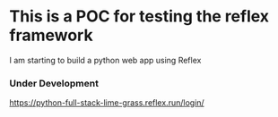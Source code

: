 # This is a POC for testing the reflex framework 

I am starting to build a python web app using Reflex


### Under Development

https://python-full-stack-lime-grass.reflex.run/login/

